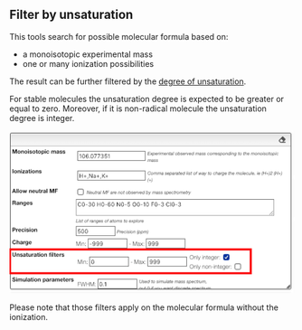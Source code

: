 ## Filter by unsaturation

This tools search for possible molecular formula based on:

- a monoisotopic experimental mass
- one or many ionization possibilities

The result can be further filtered by the <a href="https://en.wikipedia.org/wiki/Degree_of_unsaturation" target="_blank">degree of unsaturation</a>.

For stable molecules the unsaturation degree is expected to be greater or equal to zero.
Moreover, if it is non-radical molecule the unsaturation degree is integer.

![unsaturation](unsaturation.png)

Please note that those filters apply on the molecular formula without the ionization.
